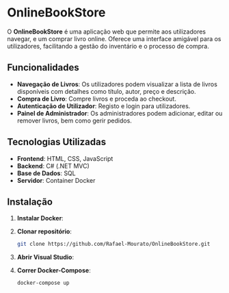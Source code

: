 # OnlineBookStore

O **OnlineBookStore** é uma aplicação web que permite aos utilizadores navegar, e um comprar livro online. Oferece uma interface amigável para os utilizadores, facilitando a gestão do inventário e o processo de compra.

## Funcionalidades

- **Navegação de Livros**: Os utilizadores podem visualizar a lista de livros disponíveis com detalhes como título, autor, preço e descrição.
- **Compra de Livro**: Compre livros e proceda ao checkout.
- **Autenticação de Utilizador**: Registo e login para utilizadores.
- **Painel de Administrador**: Os administradores podem adicionar, editar ou remover livros, bem como gerir pedidos.

## Tecnologias Utilizadas

- **Frontend**: HTML, CSS, JavaScript
- **Backend**: C# (.NET MVC)
- **Base de Dados**: SQL
- **Servidor**: Container Docker

## Instalação

1. **Instalar Docker**:

2. **Clonar repositório**:

   ```bash
   git clone https://github.com/Rafael-Mourato/OnlineBookStore.git

3. **Abrir Visual Studio**:

4. **Correr Docker-Compose**:

   ```bash
   docker-compose up
